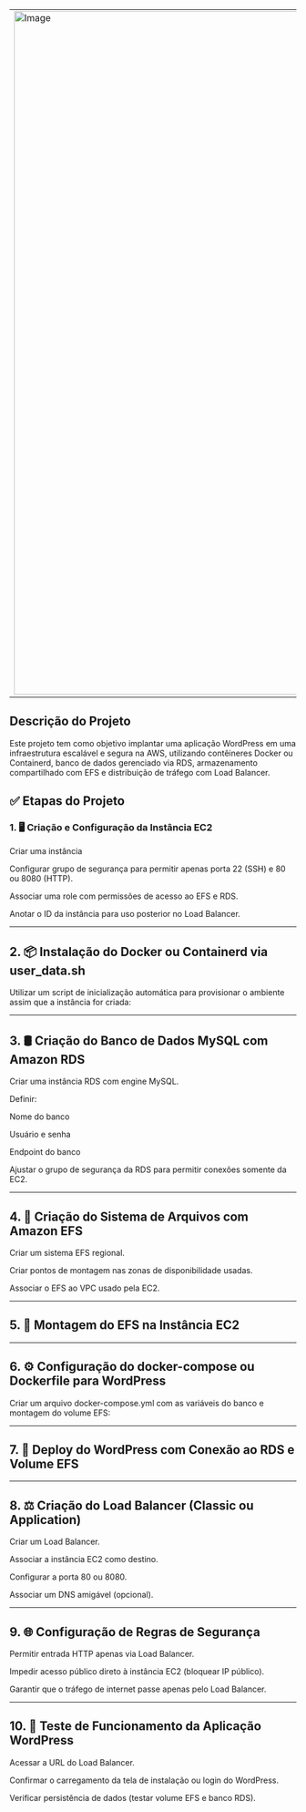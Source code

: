 <table>
  <tr>
    <td><img src="https://github.com/user-attachments/assets/e46be03e-7677-4e8b-accc-c6b8d4cddf7b" alt="Image" width="1200" height="auto"></td>
    <td>
      <h1>🚀 Projeto: Deploy de WordPress com AWS</h1>
      <div align="center">
        <a href="https://skillicons.dev">
          <img src="https://skillicons.dev/icons?i=aws,linux,docker,wordpress,mysql" alt="My Skills" />
        </a>
      </div>
    </td>
  </tr>
</table>



## Descrição do Projeto

Este projeto tem como objetivo implantar uma aplicação WordPress em uma infraestrutura escalável e segura na AWS, utilizando contêineres Docker ou Containerd, banco de dados gerenciado via RDS, armazenamento compartilhado com EFS e distribuição de tráfego com Load Balancer.

## ✅ Etapas do Projeto
### 1. 🖥️ Criação e Configuração da Instância EC2
Criar uma instância 

Configurar grupo de segurança para permitir apenas porta 22 (SSH) e 80 ou 8080 (HTTP).

Associar uma role com permissões de acesso ao EFS e RDS.

Anotar o ID da instância para uso posterior no Load Balancer.

---

## 2. 📦 Instalação do Docker ou Containerd via user_data.sh
Utilizar um script de inicialização automática para provisionar o ambiente assim que a instância for criada:

---

## 3. 🛢️ Criação do Banco de Dados MySQL com Amazon RDS
Criar uma instância RDS com engine MySQL.

Definir:

Nome do banco

Usuário e senha

Endpoint do banco

Ajustar o grupo de segurança da RDS para permitir conexões somente da EC2.

---

## 4. 📁 Criação do Sistema de Arquivos com Amazon EFS
Criar um sistema EFS regional.

Criar pontos de montagem nas zonas de disponibilidade usadas.

Associar o EFS ao VPC usado pela EC2.

---
## 5. 📂 Montagem do EFS na Instância EC2

---

## 6. ⚙️ Configuração do docker-compose ou Dockerfile para WordPress
Criar um arquivo docker-compose.yml com as variáveis do banco e montagem do volume EFS:

---

## 7. 🚀 Deploy do WordPress com Conexão ao RDS e Volume EFS

---
## 8. ⚖️ Criação do Load Balancer (Classic ou Application)
Criar um Load Balancer.

Associar a instância EC2 como destino.

Configurar a porta 80 ou 8080.

Associar um DNS amigável (opcional).

---
## 9. 🌐 Configuração de Regras de Segurança
Permitir entrada HTTP apenas via Load Balancer.

Impedir acesso público direto à instância EC2 (bloquear IP público).

Garantir que o tráfego de internet passe apenas pelo Load Balancer.

---
## 10. 🧪 Teste de Funcionamento da Aplicação WordPress
Acessar a URL do Load Balancer.

Confirmar o carregamento da tela de instalação ou login do WordPress.

Verificar persistência de dados (testar volume EFS e banco RDS).
